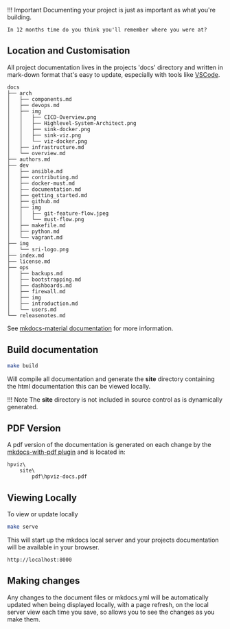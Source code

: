 
!!! Important
    Documenting your project is just as important as what you're building.

    In 12 months time do you think you'll remember where you were at?

## Location and Customisation
All project documentation lives in the projects 'docs' directory and written in mark-down format that's easy to update, especially with tools like [VSCode](https://code.visualstudio.com/).

```
docs
├── arch
│   ├── components.md
│   ├── devops.md
│   ├── img
│   │   ├── CICD-Overview.png
│   │   ├── Highlevel-System-Architect.png
│   │   ├── sink-docker.png
│   │   ├── sink-viz.png
│   │   └── viz-docker.png
│   ├── infrastructure.md
│   └── overview.md
├── authors.md
├── dev
│   ├── ansible.md
│   ├── contributing.md
│   ├── docker-must.md
│   ├── documentation.md
│   ├── getting_started.md
│   ├── github.md
│   ├── img
│   │   ├── git-feature-flow.jpeg
│   │   └── must-flow.png
│   ├── makefile.md
│   ├── python.md
│   └── vagrant.md
├── img
│   └── sri-logo.png
├── index.md
├── license.md
├── ops
│   ├── backups.md
│   ├── bootstrapping.md
│   ├── dashboards.md
│   ├── firewall.md
│   ├── img
│   ├── introduction.md
│   └── users.md
└── releasenotes.md
```

See [mkdocs-material documentation](https://squidfunk.github.io/mkdocs-material/) for more information.

## Build documentation

```bash
make build
```

Will compile all documentation and generate the __site__ directory containing the html documentation this can be viewed locally.

!!! Note
    The __site__ directory is not included in source control as is dynamically generated.

## PDF Version

A pdf version of the documentation is generated on each change by the [mkdocs-with-pdf plugin](https://pypi.org/project/mkdocs-with-pdf/) and is located in:

```
hpviz\
    site\
        pdf\hpviz-docs.pdf
```

## Viewing Locally

To view or update locally

```bash
make serve
```
This will start up the mkdocs local server and your projects documentation will be available in your browser.

`http://localhost:8000`

## Making changes

Any changes to the document files or mkdocs.yml will be automatically updated when being displayed locally, with a page refresh, on the local server view each time you save, so allows you to see the changes as you make them.
